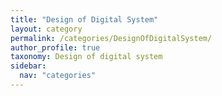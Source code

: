 ```yaml
---
title: "Design of Digital System"
layout: category
permalink: /categories/DesignOfDigitalSystem/
author_profile: true
taxonomy: Design of digital system
sidebar:
  nav: "categories"
---
```


